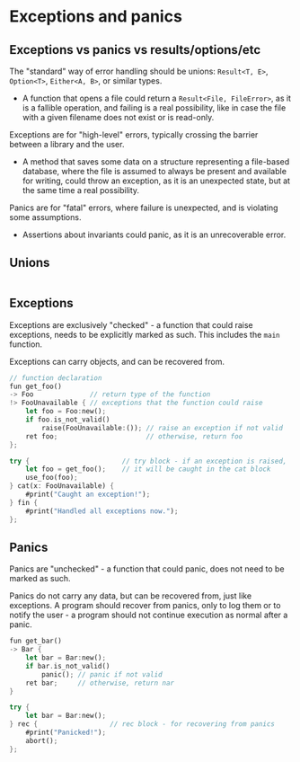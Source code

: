 # Exceptions and panics

## Exceptions vs panics vs results/options/etc

The "standard" way of error handling should be unions: 
`Result<T, E>`, `Option<T>`, `Either<A, B>`, or similar types.
- A function that opens a file could return a `Result<File, FileError>`,
  as it is a fallible operation, and failing is a real possibility,
  like in case the file with a given filename does not exist or is read-only.

Exceptions are for "high-level" errors, typically crossing the barrier 
between a library and the user.
- A method that saves some data on a structure representing a file-based database, 
  where the file is assumed to always be present and available for writing, 
  could throw an exception, as it is an unexpected state, 
  but at the same time a real possibility.

Panics are for "fatal" errors, where failure is unexpected,
and is violating some assumptions.
- Assertions about invariants could panic, as it is an unrecoverable error.


## Unions

```rs

```


## Exceptions

Exceptions are exclusively "checked" - a function that could raise exceptions,
needs to be explicitly marked as such. This includes the `main` function.

Exceptions can carry objects, and can be recovered from.

```rs
// function declaration
fun get_foo()
-> Foo              // return type of the function
!> FooUnavailable { // exceptions that the function could raise
    let foo = Foo:new();
    if foo.is_not_valid()
        raise(FooUnavailable:()); // raise an exception if not valid
    ret foo;                      // otherwise, return foo
};

try {                       // try block - if an exception is raised,
    let foo = get_foo();    // it will be caught in the cat block
    use_foo(foo);
} cat(x: FooUnavailable) {
    #print("Caught an exception!");
} fin {
    #print("Handled all exceptions now.");
};
```


## Panics

Panics are "unchecked" - a function that could panic,
does not need to be marked as such.

Panics do not carry any data, but can be recovered from, just like exceptions.
A program should recover from panics, only to log them or to notify the user - a 
program should not continue execution as normal after a panic.

```rs
fun get_bar()
-> Bar {
    let bar = Bar:new();
    if bar.is_not_valid()
        panic(); // panic if not valid
    ret bar;     // otherwise, return nar
}

try {
    let bar = Bar:new();
} rec {                  // rec block - for recovering from panics
    #print("Panicked!");
    abort();
};
```


